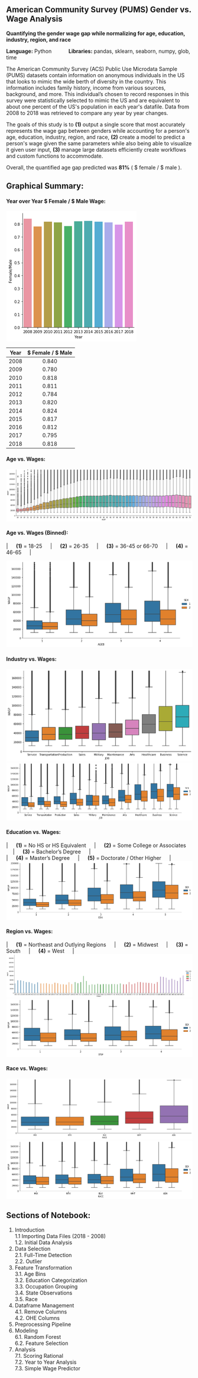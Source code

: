 ## American Community Survey (PUMS) Gender vs. Wage Analysis
**Quantifying the gender wage gap while normalizing for age, education, industry, region, and race** <br/>

**Language:** Python &emsp;&emsp;&emsp;**Libraries:** pandas, sklearn, seaborn, numpy, glob, time

The American Community Survey (ACS) Public Use Microdata Sample (PUMS) datasets contain information on anonymous individuals in the US that looks to mimic the wide berth of diversity in the country. This information includes family history, income from various sources, background, and more. This individual’s chosen to record responses in this survey were statistically selected to mimic the US and are equivalent to about one percent of the US's population in each year's datafile. Data from 2008 to 2018 was retrieved to compare any year by year changes.

The goals of this study is to **(1)** output a single score that most accurately represents the wage gap between genders while accounting for a person's age, education, industry, region, and race, **(2)** create a model to predict a person's wage given the same parameters while also being able to visualize it given user input, **(3)** manage large datasets efficiently create workflows and custom functions to accommodate.

Overall, the quantified age gap predicted was **81%** ( $ female / $ male ).

## Graphical Summary:
#### Year over Year $ Female / $ Male Wage:
![alt text](/images/wage_year.png "")

| Year | $ Female / $ Male |
|:----:|:-----------------:|
| 2008 | 0.840             |
| 2009 | 0.780             |
| 2010 | 0.818             |
| 2011 | 0.811             |
| 2012 | 0.784             |
| 2013 | 0.820             |
| 2014 | 0.824             |
| 2015 | 0.817             |
| 2016 | 0.812             |
| 2017 | 0.795             |
| 2018 | 0.818             |
#### Age vs. Wages:
![alt text](/images/age_wage.png "Age vs. Wage")
#### Age vs. Wages (Binned):

| &emsp; **(1)** = 18-25 &emsp; | &emsp; **(2)** = 26-35 &emsp; | &emsp; **(3)** = 36-45 or 66-70 &emsp; | &emsp; **(4)** = 46-65 &emsp; |

![alt text](/images/age_wage_sex.png "Age vs. Wage")
#### Industry vs. Wages:
![alt text](/images/job_wage.png "")
![alt text](/images/job_wage_sex.png "")
#### Education vs. Wages: <br/>
| &emsp; **(1)** = No HS or HS Equivalent &emsp; | &emsp; **(2)** = Some College or Associates &emsp; | &emsp; **(3)** = Bachelor’s Degree &emsp; | <br/>
| &emsp; **(4)** = Master’s Degree &emsp; | &emsp; **(5)** = Doctorate / Other Higher &emsp; |
![alt text](/images/edu_wage_sex.png "")
#### Region vs. Wages:
| &emsp; **(1)** = Northeast and Outlying Regions &emsp; | &emsp; **(2)** = Midwest &emsp; | &emsp; **(3)** = South &emsp; | &emsp; **(4)** = West &emsp; |
![alt text](/images/region_wage.png "")
![alt text](/images/region_wage_sex.png "")
#### Race vs. Wages:
![alt text](/images/race_wage.png "")
![alt text](/images/race_wage_sex.png "")
## Sections of Notebook:
1. Introduction <br/>
    1.1 Importing Data Files (2018 - 2008) <br/>
    1.2. Initial Data Analysis <br/>
2. Data Selection <br/>
    2.1. Full-Time Detection <br/>
    2.2. Outlier <br/>
3. Feature Transformation <br/>
    3.1. Age Bins <br/>
    3.2. Education Categorization <br/>
    3.3. Occupation Grouping <br/>
    3.4. State Observations <br/>
    3.5. Race <br/>
4. Dataframe Management <br/>
    4.1. Remove Columns <br/>
    4.2. OHE Columns <br/>
5. Preprocessing Pipeline <br/>
6. Modeling <br/>
    6.1. Random Forest <br/>
    6.2. Feature Selection <br/>
7. Analysis <br/>
    7.1. Scoring Rational <br/>
    7.2. Year to Year Analysis <br/>
    7.3. Simple Wage Predictor <br/>
